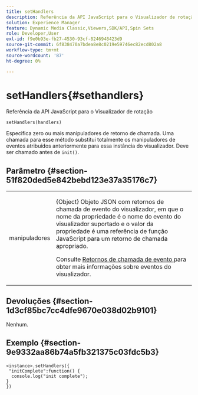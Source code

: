 ```yaml
---
title: setHandlers
description: Referência da API JavaScript para o Visualizador de rotação
solution: Experience Manager
feature: Dynamic Media Classic,Viewers,SDK/API,Spin Sets
role: Developer,User
exl-id: f9e0b93e-fb27-4530-93cf-8246948423d9
source-git-commit: 6f838470a7bdea8e8c0219e59746ec82ecd802a8
workflow-type: tm+mt
source-wordcount: '87'
ht-degree: 0%

---
```


# setHandlers{#sethandlers}

Referência da API JavaScript para o Visualizador de rotação

`setHandlers(handlers)`

Especifica zero ou mais manipuladores de retorno de chamada. Uma chamada para esse método substitui totalmente os manipuladores de eventos atribuídos anteriormente para essa instância do visualizador. Deve ser chamado antes de `init()`.

## Parâmetro {#section-51f820ded5e842bebd123e37a35176c7}

<table id="table_896DFF34A68A403DB93A6D597461A573"> 
 <tbody> 
  <tr> 
   <td colname="col1"> <p> <span class="codeph"> <span class="varname"> manipuladores </span> </span> </p> </td> 
   <td colname="col2"> <p> <span class="codeph"> {Object} </span> Objeto JSON com retornos de chamada de evento do visualizador, em que o nome da propriedade é o nome do evento do visualizador suportado e o valor da propriedade é uma referência de função JavaScript para um retorno de chamada apropriado. </p> <p>Consulte <a href="../../../c-html5-s7-aem-asset-viewers/c-html5-spin-viewer-about/c-html5-spin-viewer-event-callbacks.md#concept-9c553c80eefd422faacf6522c69804bf" format="dita" scope="local"> Retornos de chamada de evento </a> para obter mais informações sobre eventos do visualizador. </p> </td> 
  </tr> 
 </tbody> 
</table>

## Devoluções {#section-1d3cf85bc7cc4dfe9670e038d02b9101}

Nenhum.

## Exemplo {#section-9e9332aa86b74a5fb321375c03fdc5b3}

```
<instance>.setHandlers({ 
 "initComplete":function() { 
  console.log("init complete"); 
} 
})
```

